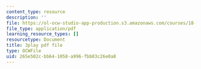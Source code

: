 ```yaml
---
content_type: resource
description: ''
file: https://ol-ocw-studio-app-production.s3.amazonaws.com/courses/18-06sc-linear-algebra-fall-2011/265e502cbb641058a996fbb83c26e0a8_QVKj3LADCnA.pdf
file_type: application/pdf
learning_resource_types: []
resourcetype: Document
title: 3play pdf file
type: OCWFile
uid: 265e502c-bb64-1058-a996-fbb83c26e0a8
---
```

